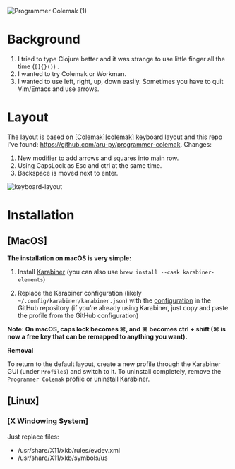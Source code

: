 ![Programmer Colemak (1)](https://user-images.githubusercontent.com/37231424/157564870-ddb7807e-f0cc-421f-be77-968efcdec4f3.svg)

# Background
1. I tried to type Clojure better and it was strange to use little finger all the time (`[]{}()`) .
2. I wanted to try Colemak or Workman.
3. I wanted to use left, right, up, down easily. Sometimes you have to quit Vim/Emacs and use arrows.

# Layout

The layout is based on [Colemak][colemak] keyboard layout and this repo I've found: https://github.com/aru-py/programmer-colemak.
Changes:
1. New modifier to add arrows and squares into main row.
2. Using CapsLock as Esc and ctrl at the same time.
3. Backspace is moved next to enter.

![keyboard-layout](https://github.com/spicyfalafel/programmer-colemak/assets/58147555/4a7f69d7-299e-455a-ae96-5d8ef0cb4ff4)


# Installation

## [MacOS]

**The installation on macOS is very simple:**

1. Install [Karabiner](https://karabiner-elements.pqrs.org) (you can also use `brew install --cask karabiner-elements`)

2. Replace the Karabiner configuration (likely `~/.config/karabiner/karabiner.json`) with the [configuration](/layouts/macOS/karabiner.json) in the GitHub repository (if you’re already using Karabiner, just copy and paste the profile from the GitHub configuration)

**Note: On macOS, caps lock becomes ⌘, and ⌘ becomes ctrl + shift (⌘ is now a free key that can be remapped to anything you want).**

**Removal**

To return to the default layout, create a new profile through the Karabiner GUI (under `Profiles`) and switch to it. To uninstall completely, remove the `Programmer Colemak` profile or uninstall Karabiner.

## [Linux]

### [X Windowing System]
Just replace files:
* /usr/share/X11/xkb/rules/evdev.xml
* /usr/share/X11/xkb/symbols/us
